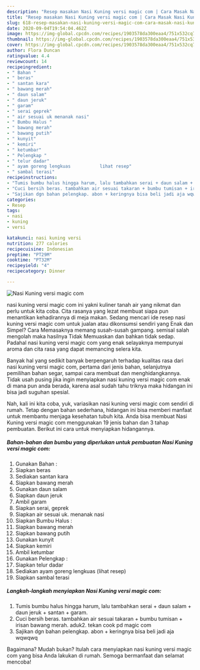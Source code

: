 ```yaml
---
description: "Resep masakan Nasi Kuning versi magic com | Cara Masak Nasi Kuning versi magic com Yang Mudah Dan Praktis"
title: "Resep masakan Nasi Kuning versi magic com | Cara Masak Nasi Kuning versi magic com Yang Mudah Dan Praktis"
slug: 618-resep-masakan-nasi-kuning-versi-magic-com-cara-masak-nasi-kuning-versi-magic-com-yang-mudah-dan-praktis
date: 2020-09-04T19:54:04.462Z
image: https://img-global.cpcdn.com/recipes/1903578da300eaa4/751x532cq70/nasi-kuning-versi-magic-com-foto-resep-utama.jpg
thumbnail: https://img-global.cpcdn.com/recipes/1903578da300eaa4/751x532cq70/nasi-kuning-versi-magic-com-foto-resep-utama.jpg
cover: https://img-global.cpcdn.com/recipes/1903578da300eaa4/751x532cq70/nasi-kuning-versi-magic-com-foto-resep-utama.jpg
author: Flora Duncan
ratingvalue: 4.4
reviewcount: 14
recipeingredient:
- " Bahan "
- " beras"
- " santan kara"
- " bawang merah"
- " daun salam"
- " daun jeruk"
- " garam"
- " serai geprek"
- " air sesuai uk menanak nasi"
- " Bumbu Halus "
- " bawang merah"
- " bawang putih"
- " kunyit"
- " kemiri"
- " ketumbar"
- " Pelengkap "
- " telur dadar"
- " ayam goreng lengkuas           lihat resep"
- " sambal terasi"
recipeinstructions:
- "Tumis bumbu halus hingga harum, lalu tambahkan serai + daun salam + daun jeruk + santan + garam."
- "Cuci bersih beras. tambahkan air sesuai takaran + bumbu tumisan + irisan bawang merah. aduk2. tekan cook pd magic com"
- "Sajikan dgn bahan pelengkap. abon + keringnya bisa beli jadi aja wqwqwq"
categories:
- Resep
tags:
- nasi
- kuning
- versi

katakunci: nasi kuning versi 
nutrition: 277 calories
recipecuisine: Indonesian
preptime: "PT29M"
cooktime: "PT32M"
recipeyield: "4"
recipecategory: Dinner

---
```



![Nasi Kuning versi magic com](https://img-global.cpcdn.com/recipes/1903578da300eaa4/751x532cq70/nasi-kuning-versi-magic-com-foto-resep-utama.jpg)


nasi kuning versi magic com ini yakni kuliner tanah air yang nikmat dan perlu untuk kita coba. Cita rasanya yang lezat membuat siapa pun menantikan kehadirannya di meja makan.
Sedang mencari ide resep nasi kuning versi magic com untuk jualan atau dikonsumsi sendiri yang Enak dan Simpel? Cara Memasaknya memang susah-susah gampang. semisal salah mengolah maka hasilnya Tidak Memuaskan dan bahkan tidak sedap. Padahal nasi kuning versi magic com yang enak selayaknya mempunyai aroma dan cita rasa yang dapat memancing selera kita.

Banyak hal yang sedikit banyak berpengaruh terhadap kualitas rasa dari nasi kuning versi magic com, pertama dari jenis bahan, selanjutnya pemilihan bahan segar, sampai cara membuat dan menghidangkannya. Tidak usah pusing jika ingin menyiapkan nasi kuning versi magic com enak di mana pun anda berada, karena asal sudah tahu triknya maka hidangan ini bisa jadi suguhan spesial.




Nah, kali ini kita coba, yuk, variasikan nasi kuning versi magic com sendiri di rumah. Tetap dengan bahan sederhana, hidangan ini bisa memberi manfaat untuk membantu menjaga kesehatan tubuh kita. Anda bisa membuat Nasi Kuning versi magic com menggunakan 19 jenis bahan dan 3 tahap pembuatan. Berikut ini cara untuk menyiapkan hidangannya.

<!--inarticleads1-->

##### Bahan-bahan dan bumbu yang diperlukan untuk pembuatan Nasi Kuning versi magic com:

1. Gunakan  Bahan :
1. Siapkan  beras
1. Sediakan  santan kara
1. Siapkan  bawang merah
1. Gunakan  daun salam
1. Siapkan  daun jeruk
1. Ambil  garam
1. Siapkan  serai, geprek
1. Siapkan  air sesuai uk. menanak nasi
1. Siapkan  Bumbu Halus :
1. Siapkan  bawang merah
1. Siapkan  bawang putih
1. Gunakan  kunyit
1. Siapkan  kemiri
1. Ambil  ketumbar
1. Gunakan  Pelengkap :
1. Siapkan  telur dadar
1. Sediakan  ayam goreng lengkuas           (lihat resep)
1. Siapkan  sambal terasi




<!--inarticleads2-->

##### Langkah-langkah menyiapkan Nasi Kuning versi magic com:

1. Tumis bumbu halus hingga harum, lalu tambahkan serai + daun salam + daun jeruk + santan + garam.
1. Cuci bersih beras. tambahkan air sesuai takaran + bumbu tumisan + irisan bawang merah. aduk2. tekan cook pd magic com
1. Sajikan dgn bahan pelengkap. abon + keringnya bisa beli jadi aja wqwqwq




Bagaimana? Mudah bukan? Itulah cara menyiapkan nasi kuning versi magic com yang bisa Anda lakukan di rumah. Semoga bermanfaat dan selamat mencoba!
